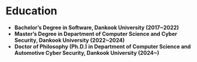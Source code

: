 # Education

- <b>Bachelor’s Degree in Software, Dankook University (2017~2022)</b>
- <b>Master’s Degree in Department of Computer Science and Cyber ​​Security, Dankook University (2022~2024)</b>
- <b>Doctor of Philosophy (Ph.D.) in Department of Computer Science and Automotive Cyber ​​Security, Dankook University (2024~)</b>

